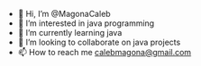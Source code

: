 - 👋 Hi, I’m @MagonaCaleb
- 👀 I’m interested in java programming
- 🌱 I’m currently learning java
- 💞️ I’m looking to collaborate on java projects
- 📫 How to reach me calebmagona@gmail.com

<!---
MagonaCaleb/MagonaCaleb is a ✨ special ✨ repository because its `README.md` (this file) appears on your GitHub profile.
You can click the Preview link to take a look at your changes.
--->
